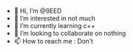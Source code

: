 - 👋 Hi, I’m @9EED
- 👀 I’m interested in not much
- 🌱 I’m currently learning c++
- 💞️ I’m looking to collaborate on nothing
- 📫 How to reach me : Don't
